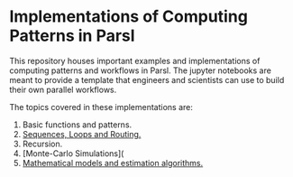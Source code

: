 # Implementations of Computing Patterns in Parsl

This repository houses important examples and implementations of computing patterns and workflows in Parsl. The jupyter notebooks are meant to provide a template that engineers and scientists can use to build their own parallel workflows.

The topics covered in these implementations are: 

1. Basic functions and patterns.
2. [Sequences, Loops and Routing.](https://github.com/Parsl/parallel_patterns/blob/master/Sequences%20and%20Loops.ipynb)
3. Recursion.
4. [Monte-Carlo Simulations](
5. [Mathematical models and estimation algorithms.](https://github.com/Parsl/parallel_patterns/blob/master/Mathematical%20Models%20and%20Estimation%20Algorithms.ipynb)
